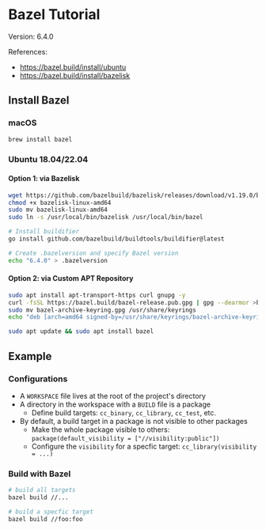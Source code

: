 # Bazel Tutorial

Version: 6.4.0

References:

- <https://bazel.build/install/ubuntu>
- <https://bazel.build/install/bazelisk>

## Install Bazel

### macOS

```bash
brew install bazel
```

### Ubuntu 18.04/22.04

#### Option 1: via Bazelisk

```bash
wget https://github.com/bazelbuild/bazelisk/releases/download/v1.19.0/bazelisk-linux-amd64
chmod +x bazelisk-linux-amd64
sudo mv bazelisk-linux-amd64
sudo ln -s /usr/local/bin/bazelisk /usr/local/bin/bazel

# Install buildifier
go install github.com/bazelbuild/buildtools/buildifier@latest

# Create .bazelversion and specify Bazel version
echo "6.4.0" > .bazelversion
```

#### Option 2: via Custom APT Repository

```bash
sudo apt install apt-transport-https curl gnupg -y
curl -fsSL https://bazel.build/bazel-release.pub.gpg | gpg --dearmor >bazel-archive-keyring.gpg
sudo mv bazel-archive-keyring.gpg /usr/share/keyrings
echo "deb [arch=amd64 signed-by=/usr/share/keyrings/bazel-archive-keyring.gpg] https://storage.googleapis.com/bazel-apt stable jdk1.8" | sudo tee /etc/apt/sources.list.d/bazel.list

sudo apt update && sudo apt install bazel
```

## Example

### Configurations

- A `WORKSPACE` file lives at the root of the project's directory
- A directory in the workspace with a `BUILD` file is a package
    - Define build targets: `cc_binary`, `cc_library`, `cc_test`, etc.
- By default, a build target in a package is not visible to other packages
    - Make the whole package visible to others: `package(default_visibility = ["//visibility:public"])`
    - Configure the `visibility` for a specfic target: `cc_library(visibility = ...)`

### Build with Bazel

```bash
# build all targets
bazel build //...

# build a specfic target
bazel build //foo:foo
```
